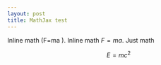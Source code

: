 ```yaml
---
layout: post
title: MathJax test
---
```


Inline math \(F=ma \).
Inline math $F=ma$.
Just math

$$ E=mc^2 $$



